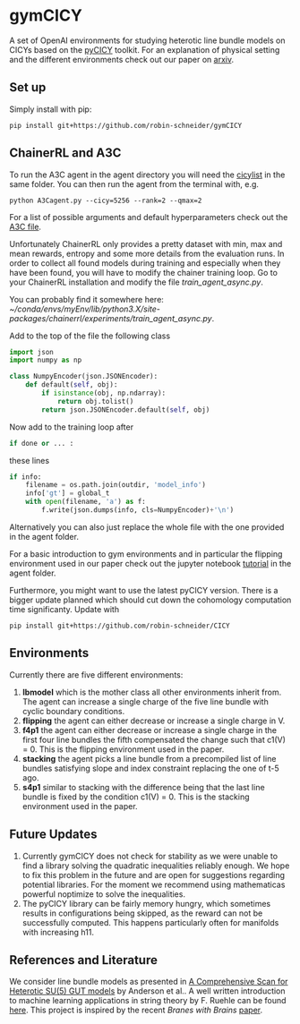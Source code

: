# gymCICY

A set of OpenAI environments for studying heterotic line bundle models on CICYs based on the [pyCICY](https://github.com/robin-schneider/CICY/) toolkit. For an explanation of physical setting and the different environments check out our paper on [arxiv](https://arxiv.org/abs/2003.04817).

## Set up

Simply install with pip:

```console
pip install git+https://github.com/robin-schneider/gymCICY
```

## ChainerRL and A3C

To run the A3C agent in the agent directory you will need the [cicylist](http://www-thphys.physics.ox.ac.uk/projects/CalabiYau/cicylist/cicylist.txt) in the same folder.
You can then run the agent from the terminal with, e.g.

```console
python A3Cagent.py --cicy=5256 --rank=2 --qmax=2
```

For a list of possible arguments and default hyperparameters check out the [A3C file](https://github.com/robin-schneider/gymCICY/agents/A3Cagent.py).

Unfortunately ChainerRL only provides a pretty dataset with min, max and mean rewards, entropy and some more details from the evaluation runs. In order to collect all found models during training and especially when they have been found, you will have to modify the chainer training loop. Go to your ChainerRL installation and modify the file *train_agent_async.py*.

You can probably find it somewhere here: *~/conda/envs/myEnv/lib/python3.X/site-packages/chainerrl/experiments/train_agent_async.py*.

Add to the top of the file the following class

```python
import json
import numpy as np

class NumpyEncoder(json.JSONEncoder):
    def default(self, obj):
        if isinstance(obj, np.ndarray):
            return obj.tolist()
        return json.JSONEncoder.default(self, obj)
```

Now add to the training loop after

```python
if done or ... :
```

these lines

```python
if info:
    filename = os.path.join(outdir, 'model_info')
    info['gt'] = global_t
    with open(filename, 'a') as f:
        f.write(json.dumps(info, cls=NumpyEncoder)+'\n')
```

Alternatively you can also just replace the whole file with the one provided in the agent folder.

For a basic introduction to gym environments and in particular the flipping environment used in our paper check out the jupyter notebook [tutorial](https://github.com/robin-schneider/gymCICY/blob/master/agents/Tutorial.ipynb) in the agent folder.

Furthermore, you might want to use the latest pyCICY version. There is a bigger update planned which should cut down the cohomology computation time significanty. Update with

```console
pip install git+https://github.com/robin-schneider/CICY
```

## Environments

Currently there are five different environments:

1. **lbmodel** which is the mother class all other environments inherit from. The agent can increase a single charge of the five line bundle with cyclic boundary conditions.
2. **flipping** the agent can either decrease or increase a single charge in V.
3. **f4p1** the agent can either decrease or increase a single charge in the first four line bundles the fifth compensated the change such that c1(V) = 0. This is the flipping environment used in the paper.
4. **stacking** the agent picks a line bundle from a precompiled list of line bundles satisfying slope and index constraint replacing the one of t-5 ago.
5. **s4p1** similar to stacking with the difference being that the last line bundle is fixed by the condition c1(V) = 0. This is the stacking environment used in the paper.

## Future Updates

1. Currently gymCICY does not check for stability as we were unable to find a library solving the quadratic inequalities reliably enough. We hope to fix this problem in the future and are open for suggestions regarding potential libraries. For the moment we recommend using mathematicas powerful noptimize to solve the inequalities.
2. The pyCICY library can be fairly memory hungry, which sometimes results in configurations being skipped, as the reward can not be successfully computed. This happens particularly often for manifolds with increasing h11.

## References and Literature

We consider line bundle models as presented in [A Comprehensive Scan for Heterotic SU(5) GUT models](https://arxiv.org/abs/1307.4787v1) by Anderson et al.. A well written introduction to machine learning applications in string theory by F. Ruehle can be found [here](https://www.sciencedirect.com/science/article/pii/S0370157319303072). This project is inspired by the recent *Branes with Brains* [paper](https://arxiv.org/abs/1903.11616).
